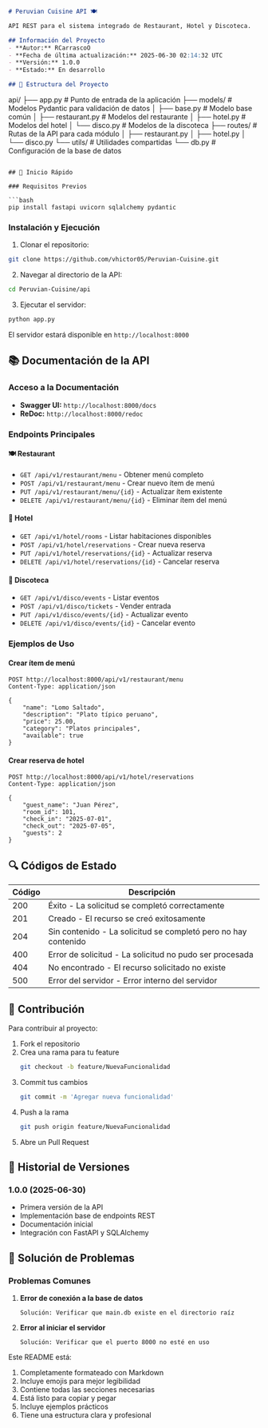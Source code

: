 ```markdown name=api/README.md
# Peruvian Cuisine API 🍽️

API REST para el sistema integrado de Restaurant, Hotel y Discoteca.

## Información del Proyecto
- **Autor:** RCarrascoO
- **Fecha de última actualización:** 2025-06-30 02:14:32 UTC
- **Versión:** 1.0.0
- **Estado:** En desarrollo

## 📁 Estructura del Proyecto

```
api/
├── app.py              # Punto de entrada de la aplicación
├── models/            # Modelos Pydantic para validación de datos
│   ├── base.py        # Modelo base común
│   ├── restaurant.py  # Modelos del restaurante
│   ├── hotel.py      # Modelos del hotel
│   └── disco.py      # Modelos de la discoteca
├── routes/           # Rutas de la API para cada módulo
│   ├── restaurant.py
│   ├── hotel.py
│   └── disco.py
└── utils/           # Utilidades compartidas
    └── db.py        # Configuración de la base de datos
```

## 🚀 Inicio Rápido

### Requisitos Previos

```bash
pip install fastapi uvicorn sqlalchemy pydantic
```

### Instalación y Ejecución

1. Clonar el repositorio:
```bash
git clone https://github.com/vhictor05/Peruvian-Cuisine.git
```

2. Navegar al directorio de la API:
```bash
cd Peruvian-Cuisine/api
```

3. Ejecutar el servidor:
```bash
python app.py
```

El servidor estará disponible en `http://localhost:8000`

## 📚 Documentación de la API

### Acceso a la Documentación
- **Swagger UI:** `http://localhost:8000/docs`
- **ReDoc:** `http://localhost:8000/redoc`

### Endpoints Principales

#### 🍽️ Restaurant
- `GET /api/v1/restaurant/menu` - Obtener menú completo
- `POST /api/v1/restaurant/menu` - Crear nuevo ítem de menú
- `PUT /api/v1/restaurant/menu/{id}` - Actualizar ítem existente
- `DELETE /api/v1/restaurant/menu/{id}` - Eliminar ítem del menú

#### 🏨 Hotel
- `GET /api/v1/hotel/rooms` - Listar habitaciones disponibles
- `POST /api/v1/hotel/reservations` - Crear nueva reserva
- `PUT /api/v1/hotel/reservations/{id}` - Actualizar reserva
- `DELETE /api/v1/hotel/reservations/{id}` - Cancelar reserva

#### 🎵 Discoteca
- `GET /api/v1/disco/events` - Listar eventos
- `POST /api/v1/disco/tickets` - Vender entrada
- `PUT /api/v1/disco/events/{id}` - Actualizar evento
- `DELETE /api/v1/disco/events/{id}` - Cancelar evento

### Ejemplos de Uso

#### Crear ítem de menú
```http
POST http://localhost:8000/api/v1/restaurant/menu
Content-Type: application/json

{
    "name": "Lomo Saltado",
    "description": "Plato típico peruano",
    "price": 25.00,
    "category": "Platos principales",
    "available": true
}
```

#### Crear reserva de hotel
```http
POST http://localhost:8000/api/v1/hotel/reservations
Content-Type: application/json

{
    "guest_name": "Juan Pérez",
    "room_id": 101,
    "check_in": "2025-07-01",
    "check_out": "2025-07-05",
    "guests": 2
}
```

## 🔍 Códigos de Estado

| Código | Descripción |
|--------|-------------|
| 200 | Éxito - La solicitud se completó correctamente |
| 201 | Creado - El recurso se creó exitosamente |
| 204 | Sin contenido - La solicitud se completó pero no hay contenido |
| 400 | Error de solicitud - La solicitud no pudo ser procesada |
| 404 | No encontrado - El recurso solicitado no existe |
| 500 | Error del servidor - Error interno del servidor |

## 🤝 Contribución

Para contribuir al proyecto:

1. Fork el repositorio
2. Crea una rama para tu feature
   ```bash
   git checkout -b feature/NuevaFuncionalidad
   ```
3. Commit tus cambios
   ```bash
   git commit -m 'Agregar nueva funcionalidad'
   ```
4. Push a la rama
   ```bash
   git push origin feature/NuevaFuncionalidad
   ```
5. Abre un Pull Request

## 📝 Historial de Versiones

### 1.0.0 (2025-06-30)
- Primera versión de la API
- Implementación base de endpoints REST
- Documentación inicial
- Integración con FastAPI y SQLAlchemy

## 🚨 Solución de Problemas

### Problemas Comunes

1. **Error de conexión a la base de datos**
   ```
   Solución: Verificar que main.db existe en el directorio raíz
   ```

2. **Error al iniciar el servidor**
   ```
   Solución: Verificar que el puerto 8000 no esté en uso
   ```



Este README está:
1. Completamente formateado con Markdown
2. Incluye emojis para mejor legibilidad
3. Contiene todas las secciones necesarias
4. Está listo para copiar y pegar
5. Incluye ejemplos prácticos
6. Tiene una estructura clara y profesional

